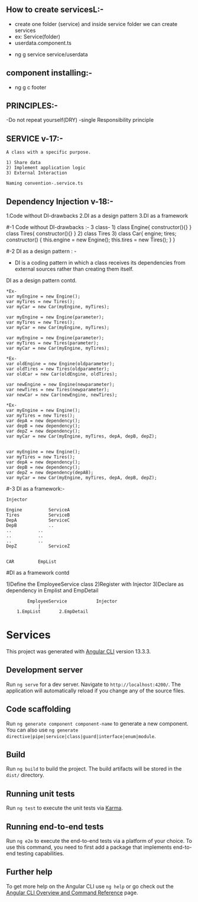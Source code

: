 ## How to create servicesL:-
* create one folder (service) and inside service folder we can create services
* ex: Service(folder)
* userdata.component.ts
- ng g service service/userdata

## component installing:-
- ng g c footer



## PRINCIPLES:-
-Do not repeat yourself(DRY)
-single Responsibility principle


## SERVICE  v-17:-

	A class with a specific purpose.
	
	1) Share data
	2) Implement application logic
	3) External Interaction
	
	Naming convention-.service.ts
  
 
## Dependency Injection v-18:-
1.Code without DI-drawbacks 
2.DI as a design pattern 
3.DI as a framework

#-1 Code without DI-drawbacks :- 3 class- 1) class Engine{
						constructor(){}
						}
						class Tires{
						    constructor(){}
						}
					2) class Tires
					3) class Car{
						engine;
						tires;
						constructor()
						{
							this.engine = new Engine();
							this.tires = new Tires();
						}
					}

#-2 DI as a design pattern : -
	
- DI is a coding pattern in which a class receives its dependencies from external sources rather than creating them itself. 

DI as a design pattern contd.
	
	*Ex-
	var myEngine = new Engine();
	var myTires = new Tires();
	var myCar = new Car(myEngine, myTires);
	
	var myEngine = new Engine(parameter);
	var myTires = new Tires();
	var myCar = new Car(myEngine, myTires);
	
	var myEngine = new Engine(parameter);
	var myTires = new Tires(parameter);
	var myCar = new Car(myEngine, myTires);
	
	*Ex-
	var oldEngine = new Engine(oldparameter);
	var oldTires = new Tires(oldparameter);
	var oldCar = new Car(oldEngine, oldTires);
	
	var newEngine = new Engine(newparameter);
	var newTires = new Tires(newparameter);
	var newCar = new Car(newEngine, newTires);
	
	*Ex-
	var myEngine = new Engine();
	var myTires = new Tires();
	var depA = new dependency();
	var depB = new dependency();
	var depZ = new dependency();
	var myCar = new Car(myEngine, myTires, depA, depB, depZ);
	
	
	var myEngine = new Engine();
	var myTires = new Tires();
	var depA = new dependency();
	var depB = new dependency();
	var depZ = new dependency(depAB);
	var myCar = new Car(myEngine, myTires, depA, depB, depZ);
	
	
	
#-3 DI as a framework:-
	
	Injector
	
	Engine			ServiceA
	Tires			ServiceB
	DepA			ServiceC
	DepB			..
	..			..
	..			..
	..			..
	DepZ			ServiceZ
	
	
	CAR			EmpList
	
#DI as a framework contd

1)Define the EmployeeService class
2)Register with Injector
3)Declare as dependency in Emplist and EmpDetail


			EmployeeService	          Injector
				|
		1.EmpList		2.EmpDetail
 
 

# Services

This project was generated with [Angular CLI](https://github.com/angular/angular-cli) version 13.3.3.

## Development server

Run `ng serve` for a dev server. Navigate to `http://localhost:4200/`. The application will automatically reload if you change any of the source files.

## Code scaffolding

Run `ng generate component component-name` to generate a new component. You can also use `ng generate directive|pipe|service|class|guard|interface|enum|module`.

## Build

Run `ng build` to build the project. The build artifacts will be stored in the `dist/` directory.

## Running unit tests

Run `ng test` to execute the unit tests via [Karma](https://karma-runner.github.io).

## Running end-to-end tests

Run `ng e2e` to execute the end-to-end tests via a platform of your choice. To use this command, you need to first add a package that implements end-to-end testing capabilities.

## Further help

To get more help on the Angular CLI use `ng help` or go check out the [Angular CLI Overview and Command Reference](https://angular.io/cli) page.
